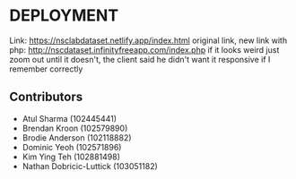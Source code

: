 # DEPLOYMENT
Link: https://nsclabdataset.netlify.app/index.html original link,
new link with php: http://nscdataset.infinityfreeapp.com/index.php
if it looks weird just zoom out until it doesn't, the client said he didn't want it responsive if I remember correctly

## Contributors
- Atul Sharma (102445441)
- Brendan Kroon (102579890)
- Brodie Anderson (102118882)
- Dominic Yeoh (102571896)
- Kim Ying Teh (102881498)
- Nathan Dobricic-Luttick (103051182)
